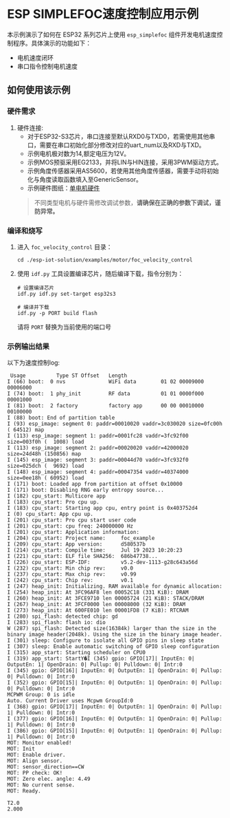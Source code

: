 # ESP SIMPLEFOC速度控制应用示例

本示例演示了如何在 ESP32 系列芯片上使用 `esp_simplefoc` 组件开发电机速度控制程序。具体演示的功能如下：

- 电机速度闭环
- 串口指令控制电机速度

## 如何使用该示例

### 硬件需求

1. 硬件连接:
    * 对于ESP32-S3芯片，串口连接至默认RXD0与TXD0，若需使用其他串口，需要在串口初始化部分修改对应的uart_num以及RXD与TXD。
    * 示例电机极对数为14,额定电压为12V。
    * 示例MOS预驱采用EG2133，并将LIN与HIN连接，采用3PWM驱动方式。
    * 示例角度传感器采用AS5600，若使用其他角度传感器，需要手动将初始化与角度读取函数填入至GenericSensor。
    * 示例硬件图纸：[单电机硬件](https://dl.espressif.com/AE/esp-iot-solution/docs/foc_hardware_single_bldc.pdf)
    > 不同类型电机与硬件需修改调试参数，**请确保在正确的参数下调试，谨防异常。**

### 编译和烧写

1. 进入 `foc_velocity_control` 目录：

    ```linux
    cd ./esp-iot-solution/examples/motor/foc_velocity_control
    ```

2. 使用 `idf.py` 工具设置编译芯片，随后编译下载，指令分别为：

    ```linux
    # 设置编译芯片
    idf.py idf.py set-target esp32s3

    # 编译并下载
    idf.py -p PORT build flash
    ```

    请将 `PORT` 替换为当前使用的端口号

### 示例输出结果

以下为速度控制log:

```log
 Usage          Type ST Offset   Length
I (66) boot:  0 nvs              WiFi data        01 02 00009000 00006000
I (74) boot:  1 phy_init         RF data          01 01 0000f000 00001000
I (81) boot:  2 factory          factory app      00 00 00010000 00100000
I (88) boot: End of partition table
I (93) esp_image: segment 0: paddr=00010020 vaddr=3c030020 size=0fc00h ( 64512) map
I (113) esp_image: segment 1: paddr=0001fc28 vaddr=3fc92f00 size=003f0h (  1008) load
I (113) esp_image: segment 2: paddr=00020020 vaddr=42000020 size=24d48h (150856) map
I (145) esp_image: segment 3: paddr=00044d70 vaddr=3fc932f0 size=025dch (  9692) load
I (148) esp_image: segment 4: paddr=00047354 vaddr=40374000 size=0ee18h ( 60952) load
I (171) boot: Loaded app from partition at offset 0x10000
I (171) boot: Disabling RNG early entropy source...
I (182) cpu_start: Multicore app
I (183) cpu_start: Pro cpu up.
I (183) cpu_start: Starting app cpu, entry point is 0x403752d4
I (0) cpu_start: App cpu up.
I (201) cpu_start: Pro cpu start user code
I (201) cpu_start: cpu freq: 240000000 Hz
I (201) cpu_start: Application information:
I (204) cpu_start: Project name:     foc_example
I (209) cpu_start: App version:      d580537b
I (214) cpu_start: Compile time:     Jul 19 2023 10:20:23
I (221) cpu_start: ELF file SHA256:  686b47738...
I (226) cpu_start: ESP-IDF:          v5.2-dev-1113-g28c643a56d
I (232) cpu_start: Min chip rev:     v0.0
I (237) cpu_start: Max chip rev:     v0.99 
I (242) cpu_start: Chip rev:         v0.1
I (247) heap_init: Initializing. RAM available for dynamic allocation:
I (254) heap_init: At 3FC96AF8 len 00052C18 (331 KiB): DRAM
I (260) heap_init: At 3FCE9710 len 00005724 (21 KiB): STACK/DRAM
I (267) heap_init: At 3FCF0000 len 00008000 (32 KiB): DRAM
I (273) heap_init: At 600FE010 len 00001FD8 (7 KiB): RTCRAM
I (280) spi_flash: detected chip: gd
I (283) spi_flash: flash io: dio
W (287) spi_flash: Detected size(16384k) larger than the size in the binary image header(2048k). Using the size in the binary image header.
I (301) sleep: Configure to isolate all GPIO pins in sleep state
I (307) sleep: Enable automatic switching of GPIO sleep configuration
I (315) app_start: Starting scheduler on CPU0
I (319) app_start: StartY�I (345) gpio: GPIO[17]| InputEn: 0| OutputEn: 1| OpenDrain: 0| Pullup: 0| Pulldown: 0| Intr:0 
I (345) gpio: GPIO[16]| InputEn: 0| OutputEn: 1| OpenDrain: 0| Pullup: 0| Pulldown: 0| Intr:0 
I (352) gpio: GPIO[15]| InputEn: 0| OutputEn: 1| OpenDrain: 0| Pullup: 0| Pulldown: 0| Intr:0 
MCPWM Group: 0 is idle
Auto. Current Driver uses Mcpwm GroupId:0
I (368) gpio: GPIO[17]| InputEn: 0| OutputEn: 1| OpenDrain: 0| Pullup: 1| Pulldown: 0| Intr:0 
I (377) gpio: GPIO[16]| InputEn: 0| OutputEn: 1| OpenDrain: 0| Pullup: 1| Pulldown: 0| Intr:0 
I (386) gpio: GPIO[15]| InputEn: 0| OutputEn: 1| OpenDrain: 0| Pullup: 1| Pulldown: 0| Intr:0 
MOT: Monitor enabled!
MOT: Init
MOT: Enable driver.
MOT: Align sensor.
MOT: sensor_direction==CW
MOT: PP check: OK!
MOT: Zero elec. angle: 4.49
MOT: No current sense.
MOT: Ready.

T2.0
2.000
```
